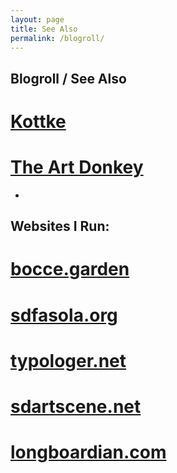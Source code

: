 ```yaml
---
layout: page
title: See Also
permalink: /blogroll/
---
```


## Blogroll / See Also
# [Kottke](https://www.kottke.org)
# [The Art Donkey](https://www.theartdonkey.com/)

-

## Websites I Run:
# [bocce.garden](https://www.bocce.garden/)
# [sdfasola.org](https://www.sdfasola.org/)
# [typologer.net](https://www.typologer.net)
# [sdartscene.net](https://www.sdartscene.net)
# [longboardian.com](https://www.longboardian.com)

